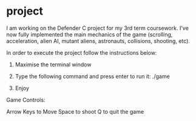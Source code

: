 # project
I am working on the Defender C project for my 3rd term coursework.
I've now fully implemented the main mechanics of the game (scrolling, acceleration, alien AI, mutant aliens, astronauts, collisions, shooting, etc).

In order to execute the project follow the instructions below:

1. Maximise the terminal window

2. Type the following command and press enter to run it:  ./game

3. Enjoy


Game Controls:

Arrow Keys to Move
Space to shoot
Q to quit the game
